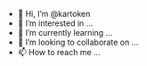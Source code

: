 - 👋 Hi, I’m @kartoken
- 👀 I’m interested in ...
- 🌱 I’m currently learning ...
- 💞️ I’m looking to collaborate on ...
- 📫 How to reach me ...

<!---
kartoken/kartoken is a ✨ special ✨ repository because its `README.md` (this file) appears on your GitHub profile.
You can click the Preview link to take a look at your changes.
--->
